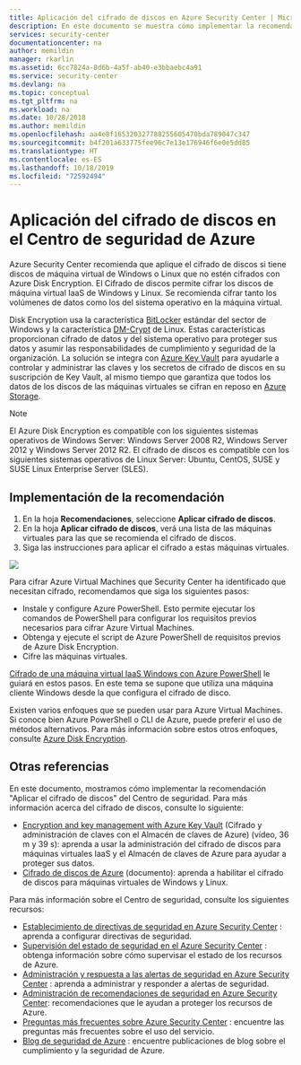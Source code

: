 ```yaml
---
title: Aplicación del cifrado de discos en Azure Security Center | Microsoft Docs
description: En este documento se muestra cómo implementar la recomendación **Aplicar cifrado de discos** de Azure Security Center.
services: security-center
documentationcenter: na
author: memildin
manager: rkarlin
ms.assetid: 6cc7824a-8d6b-4a5f-ab40-e3bbaebc4a91
ms.service: security-center
ms.devlang: na
ms.topic: conceptual
ms.tgt_pltfrm: na
ms.workload: na
ms.date: 10/28/2018
ms.author: memildin
ms.openlocfilehash: aa4e8f165320327788255605470bda789047c347
ms.sourcegitcommit: b4f201a633775fee96c7e13e176946f6e0e5dd85
ms.translationtype: HT
ms.contentlocale: es-ES
ms.lasthandoff: 10/18/2019
ms.locfileid: "72592494"
---
```

# <a name="apply-disk-encryption-in-azure-security-center"></a>Aplicación del cifrado de discos en el Centro de seguridad de Azure
Azure Security Center recomienda que aplique el cifrado de discos si tiene discos de máquina virtual de Windows o Linux que no estén cifrados con Azure Disk Encryption. El Cifrado de discos permite cifrar los discos de máquina virtual IaaS de Windows y Linux.  Se recomienda cifrar tanto los volúmenes de datos como los del sistema operativo en la máquina virtual.

Disk Encryption usa la característica [BitLocker](https://technet.microsoft.com/library/cc732774.aspx) estándar del sector de Windows y la característica [DM-Crypt](https://en.wikipedia.org/wiki/Dm-crypt) de Linux. Estas características proporcionan cifrado de datos y del sistema operativo para proteger sus datos y asumir las responsabilidades de cumplimiento y seguridad de la organización. La solución se integra con [Azure Key Vault](https://azure.microsoft.com/documentation/services/key-vault/) para ayudarle a controlar y administrar las claves y los secretos de cifrado de discos en su suscripción de Key Vault, al mismo tiempo que garantiza que todos los datos de los discos de las máquinas virtuales se cifran en reposo en [Azure Storage](https://azure.microsoft.com/documentation/services/storage/).

> [!NOTE]
> El Azure Disk Encryption es compatible con los siguientes sistemas operativos de Windows Server: Windows Server 2008 R2, Windows Server 2012 y Windows Server 2012 R2. El cifrado de discos es compatible con los siguientes sistemas operativos de Linux Server: Ubuntu, CentOS, SUSE y SUSE Linux Enterprise Server (SLES).
>
>

## <a name="implement-the-recommendation"></a>Implementación de la recomendación
1. En la hoja **Recomendaciones**, seleccione **Aplicar cifrado de discos**.
2. En la hoja **Aplicar cifrado de discos**, verá una lista de las máquinas virtuales para las que se recomienda el cifrado de discos.
3. Siga las instrucciones para aplicar el cifrado a estas máquinas virtuales.

![][1]

Para cifrar Azure Virtual Machines que Security Center ha identificado que necesitan cifrado, recomendamos que siga los siguientes pasos:

* Instale y configure Azure PowerShell. Esto permite ejecutar los comandos de PowerShell para configurar los requisitos previos necesarios para cifrar Azure Virtual Machines.
* Obtenga y ejecute el script de Azure PowerShell de requisitos previos de Azure Disk Encryption.
* Cifre las máquinas virtuales.

[Cifrado de una máquina virtual IaaS Windows con Azure PowerShell](../virtual-machines/windows/disk-encryption-powershell-quickstart.md) le guiará en estos pasos. En este tema se supone que utiliza una máquina cliente Windows desde la que configura el cifrado de disco.

Existen varios enfoques que se pueden usar para Azure Virtual Machines. Si conoce bien Azure PowerShell o CLI de Azure, puede preferir el uso de métodos alternativos. Para más información sobre estos otros enfoques, consulte [Azure Disk Encryption](../security/fundamentals/encryption-overview.md).

## <a name="see-also"></a>Otras referencias
En este documento, mostramos cómo implementar la recomendación "Aplicar el cifrado de discos" del Centro de seguridad. Para más información acerca del cifrado de discos, consulte lo siguiente:

* [Encryption and key management with Azure Key Vault](https://azure.microsoft.com/documentation/videos/azurecon-2015-encryption-and-key-management-with-azure-key-vault/) (Cifrado y administración de claves con el Almacén de claves de Azure) (vídeo, 36 m y 39 s): aprenda a usar la administración del cifrado de discos para máquinas virtuales IaaS y el Almacén de claves de Azure para ayudar a proteger sus datos.
* [Cifrado de discos de Azure](../security/fundamentals/encryption-overview.md) (documento): aprenda a habilitar el cifrado de discos para máquinas virtuales de Windows y Linux.

Para más información sobre el Centro de seguridad, consulte los siguientes recursos:

* [Establecimiento de directivas de seguridad en Azure Security Center](tutorial-security-policy.md) : aprenda a configurar directivas de seguridad.
* [Supervisión del estado de seguridad en el Azure Security Center](security-center-monitoring.md) : obtenga información sobre cómo supervisar el estado de los recursos de Azure.
* [Administración y respuesta a las alertas de seguridad en Azure Security Center](security-center-managing-and-responding-alerts.md) : aprenda a administrar y responder a alertas de seguridad.
* [Administración de recomendaciones de seguridad en Azure Security Center](security-center-recommendations.md): recomendaciones que le ayudan a proteger los recursos de Azure.
* [Preguntas más frecuentes sobre Azure Security Center](security-center-faq.md) : encuentre las preguntas más frecuentes sobre el uso del servicio.
* [Blog de seguridad de Azure](https://blogs.msdn.com/b/azuresecurity/) : encuentre publicaciones de blog sobre el cumplimiento y la seguridad de Azure.

<!--Image references-->
[1]: ./media/security-center-apply-disk-encryption/apply-disk-encryption.png
